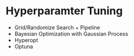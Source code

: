 # Hyperparamter Tuning

- Grid/Randomize Search + Pipeline
- Bayesian Optimization with Gaussian Process
- Hyperopt
- Optuna
